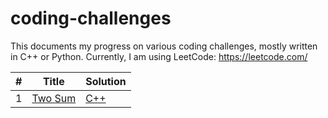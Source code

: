 # coding-challenges

This documents my progress on various coding challenges, mostly written in C++ or Python.
Currently, I am using LeetCode: https://leetcode.com/

| # | Title | Solution | 
------------ | ------------- | -------------
1 | [Two Sum](https://leetcode.com/problems/two-sum/) | [C++](https://leetcode.com/problems/two-sum/)


